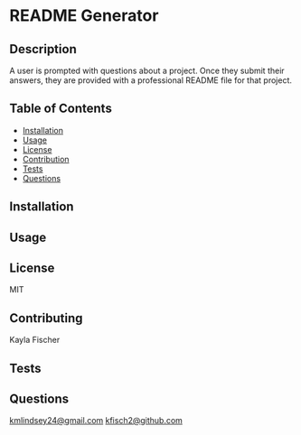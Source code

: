 
  # README Generator

  ## Description
  A user is prompted with questions about a project. Once they submit their answers, they are provided with a professional README file for that project.


  ## Table of Contents

  - [Installation](#Installation)
  - [Usage](#Usage)
  - [License](#License)
  - [Contribution](#Contributing)
  - [Tests](#Tests)
  - [Questions](#Questions)
  

  ## Installation
  

  ## Usage
  

  ## License
  MIT

  ## Contributing
  Kayla Fischer

  ## Tests
  

  ## Questions
  kmlindsey24@gmail.com
  kfisch2@github.com

